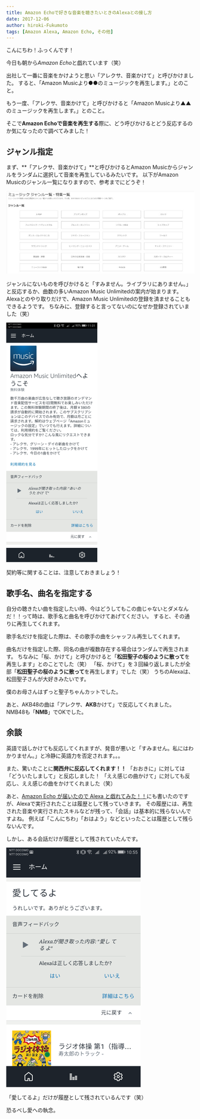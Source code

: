 ```yaml
---
title: Amazon Echoで好きな音楽を聴きたいときのAlexaとの接し方
date: 2017-12-06
author: hiroki-Fukumoto
tags: [Amazon Alexa, Amazon Echo, その他]
---
```


こんにちわ！ふっくんです！

今日も朝から*Amazon Echo*と戯れています（笑）

出社して一番に音楽をかけようと思い「アレクサ、音楽かけて」と呼びかけました。
すると、「Amazon Musicより●●のミュージックを再生します。」とのこと。

もう一度、「アレクサ、音楽かけて」と呼びかけると「Amazon Musicより▲▲のミュージックを再生します。」とのこと。

そこで**Amazon Echoで音楽を再生する**際に、どう呼びかけるとどう反応するのか気になったので調べてみました！

## ジャンル指定

まず、**「アレクサ、音楽かけて」**と呼びかけるとAmazon Musicからジャンルをランダムに選択して音楽を再生しているみたいです。
以下がAmazon Musicのジャンル一覧になりますので、参考までにどうぞ！

![](images/play-music-with-amazon-alexa-echo-1.jpg)

ジャンルにないものを呼びかけると「すみません。ライブラリにありません。」と反応するか、曲数の多いAmazon Music Unlimitedの案内が始まります。
Alexaとのやり取りだけで、Amazon Music Unlimitedの登録を済ませることもできるようです。
ちなみに、登録すると言ってないのになぜか登録されていました（笑）

![](images/play-music-with-amazon-alexa-echo-2.png)

契約等に関することは、注意しておきましょう！

## 歌手名、曲名を指定する

自分の聴きたい曲を指定したい時、今はどうしてもこの曲じゃないとダメなんだ！！って時は、歌手名と曲名を呼びかけてあげてください。
すると、その通りに再生してくれます。

歌手名だけを指定した際は、その歌手の曲をシャッフル再生してくれます。

曲名だけを指定した際、同名の曲が複数存在する場合はランダムで再生されます。
ちなみに「桜、かけて」と呼びかけると「**松田聖子の桜のように散って**を再生します」とのことでした（笑）
「桜、かけて」を３回繰り返しましたが全部「**松田聖子の桜のように散って**を再生します」でした（笑）
うちのAlexaは、松田聖子さんが大好きみたいです。

僕のお母さんはずっと聖子ちゃんカットでした。

あと、AKB48の曲は「アレクサ、**AKB**かけて」で反応してくれました。
NMB48も「**NMB**」でOKでした。

## 余談

英語で話しかけても反応してくれますが、発音が悪いと「すみません。私にはわかりません。」と冷静に英語力を否定されます。。。

また、驚いたことに**関西弁に反応してくれます！！**
「おおきに」に対しては「どういたしまして」と反応しました！
「ええ感じの曲かけて」に対しても反応し、ええ感じの曲をかけてくれました（笑）

あと、[Amazon Echo が届いたので Alexa と戯れてみた！！](/first-play-with-amazon-alexa-echo/)にも書いたのですが、Alexaで実行されたことは履歴として残っていきます。
その履歴には、再生された音楽や実行されたスキルなどが残って、「会話」は基本的に残らないんですよね。
例えば「こんにちわ」「おはよう」などといったことは履歴として残らないんです。

しかし、ある会話だけが履歴として残されていたんです。

![](images/play-music-with-amazon-alexa-echo-3.png)

「愛してるよ」だけが履歴として残されているんです（笑）

恐るべし愛への執念。

